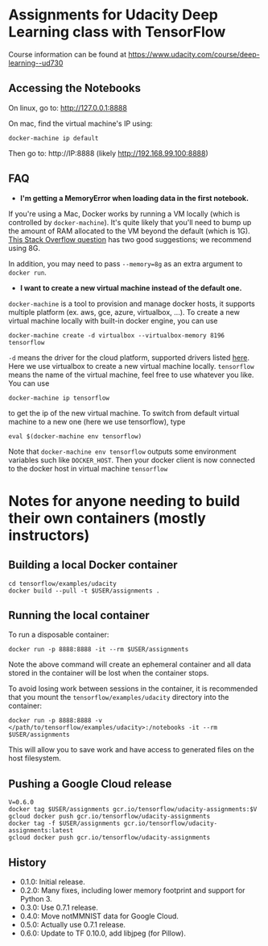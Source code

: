 Assignments for Udacity Deep Learning class with TensorFlow
===========================================================

Course information can be found at https://www.udacity.com/course/deep-learning--ud730


Accessing the Notebooks
-----------------------

On linux, go to: http://127.0.0.1:8888

On mac, find the virtual machine's IP using:

    docker-machine ip default

Then go to: http://IP:8888 (likely http://192.168.99.100:8888)

FAQ
---

* **I'm getting a MemoryError when loading data in the first notebook.**

If you're using a Mac, Docker works by running a VM locally (which
is controlled by `docker-machine`). It's quite likely that you'll
need to bump up the amount of RAM allocated to the VM beyond the
default (which is 1G).
[This Stack Overflow question](http://stackoverflow.com/questions/32834082/how-to-increase-docker-machine-memory-mac)
has two good suggestions; we recommend using 8G.

In addition, you may need to pass `--memory=8g` as an extra argument to
`docker run`.

* **I want to create a new virtual machine instead of the default one.**

`docker-machine` is a tool to provision and manage docker hosts, it supports multiple platform (ex. aws, gce, azure, virtualbox, ...). To create a new virtual machine locally with built-in docker engine, you can use

    docker-machine create -d virtualbox --virtualbox-memory 8196 tensorflow
    
`-d` means the driver for the cloud platform, supported drivers listed [here](https://docs.docker.com/machine/drivers/). Here we use virtualbox to create a new virtual machine locally. `tensorflow` means the name of the virtual machine, feel free to use whatever you like. You can use

    docker-machine ip tensorflow
    
to get the ip of the new virtual machine. To switch from default virtual machine to a new one (here we use tensorflow), type

    eval $(docker-machine env tensorflow)
    
Note that `docker-machine env tensorflow` outputs some environment variables such like `DOCKER_HOST`. Then your docker client is now connected to the docker host in virtual machine `tensorflow`


Notes for anyone needing to build their own containers (mostly instructors)
===========================================================================

Building a local Docker container
---------------------------------

    cd tensorflow/examples/udacity
    docker build --pull -t $USER/assignments .

Running the local container
---------------------------

To run a disposable container:

    docker run -p 8888:8888 -it --rm $USER/assignments

Note the above command will create an ephemeral container and all data stored in the container will be lost when the container stops.

To avoid losing work between sessions in the container, it is recommended that you mount the `tensorflow/examples/udacity` directory into the container:

    docker run -p 8888:8888 -v </path/to/tensorflow/examples/udacity>:/notebooks -it --rm $USER/assignments

This will allow you to save work and have access to generated files on the host filesystem.

Pushing a Google Cloud release
------------------------------

    V=0.6.0
    docker tag $USER/assignments gcr.io/tensorflow/udacity-assignments:$V
    gcloud docker push gcr.io/tensorflow/udacity-assignments
    docker tag -f $USER/assignments gcr.io/tensorflow/udacity-assignments:latest
    gcloud docker push gcr.io/tensorflow/udacity-assignments

History
-------

* 0.1.0: Initial release.
* 0.2.0: Many fixes, including lower memory footprint and support for Python 3.
* 0.3.0: Use 0.7.1 release.
* 0.4.0: Move notMMNIST data for Google Cloud.
* 0.5.0: Actually use 0.7.1 release.
* 0.6.0: Update to TF 0.10.0, add libjpeg (for Pillow).
